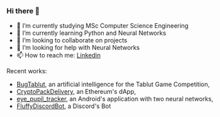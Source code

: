 ### Hi there 👋



- 🔭 I’m currently studying MSc Computer Science Engineering
- 🌱 I’m currently learning Python and Neural Networks
- 👯 I’m looking to collaborate on projects
- 🤔 I’m looking for help with Neural Networks
- 📫 How to reach me: [Linkedin](https://www.linkedin.com/in/filippoveronesi)

Recent works: 
- [BugTablut](https://github.com/DaniDF/BugTablutChallenge), an artificial intelligence for the Tablut Game Competition,
- [CryptoPackDelivery](https://github.com/luigidinuzzo/CryptoPackDelivery), an Ethereum's dApp, 
- [eye_pupil_tracker](https://github.com/DaniDF/eye_pupil_tracker), an Android's application with two neural networks, 
- [FluffyDiscordBot](https://github.com/filippoveronesi/FluffyDiscordBot), a Discord's Bot
